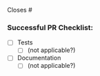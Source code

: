 Closes #<ticket number>

<!-- Please do not remove this, even if you think you don't need it -->
### Successful PR Checklist:
<!-- In case of doubt, we're here to help. CONTRIBUTING.rst might help too -->
- [ ] Tests
  - [ ] (not applicable?)
- [ ] Documentation
  - [ ] (not applicable?)

